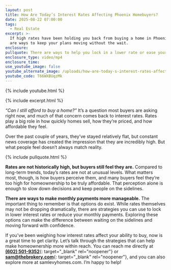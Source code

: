 ```yaml
---
layout: post
title: How Are Today’s Interest Rates Affecting Phoenix Homebuyers?
date: 2025-08-22 07:00:00
tags:
  - Real Estate
excerpt: >-
  If high rates have been holding you back from buying a home in Phoenix, here
  are ways to keep your plans moving without the wait.
enclosure:
pullquote: There are ways to help you lock in a lower rate or ease your monthly payment.
enclosure_type: video/mp4
enclosure_time:
use_youtube_image: false
youtube_alternate_image: /uploads/how-are-today-s-interest-rates-affecting-phoenix-homebuyers.jpg
youtube_code: T66WXBUqzMk
---
```

{% include youtube.html %}

{% include excerpt.html %}

*“Can I still afford to buy a home?”* It’s a question most buyers are asking right now, and much of that concern comes back to interest rates. Rates play a big role in how quickly homes sell, how they’re priced, and how affordable they feel.

Over the past couple of years, they’ve stayed relatively flat, but constant news coverage has created the impression that they are incredibly high. But what people feel doesn’t always match reality.

{% include pullquote.html %}

**Rates are not historically high, but buyers still feel they are.** Compared to long-term trends, today’s rates are not at unusual levels. What matters most, though, is how buyers perceive them, and many buyers feel they’re too high for homeownership to be truly affordable. That perception alone is enough to slow down decisions and keep people on the sidelines.

**There are ways to make monthly payments more manageable.** The important thing to remember is that options do exist. While rates themselves may not be dropping dramatically, there are strategies you can use to lock in lower interest rates or reduce your monthly payments. Exploring these options can make the difference between waiting on the sidelines and moving forward with confidence.

If you’ve been weighing how interest rates affect your ability to buy, now is a great time to get clarity. Let’s talk through the strategies that can help make homeownership more within reach. You can reach me directly at [**(602) 501-9352**](&#40;602&#41;%20501-9352){: target="_blank" rel="noopener"} or [**sam@thebrokery.com**](mailto:sam@thebrokery.com){: target="_blank" rel="noopener"}, and you can also explore more at samlevyhomes.com. I’m happy to help!